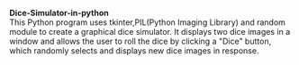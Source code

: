 <b>Dice-Simulator-in-python</b>
<br>
This Python program uses tkinter,PIL(Python Imaging Library) and random module to create a graphical dice simulator.
It displays two dice images in a window and allows the user to roll the dice by clicking a "Dice" button,
which randomly selects and displays new dice images in response.
